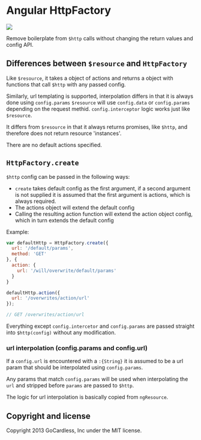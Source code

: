 # Angular HttpFactory

![](https://circleci.com/gh/gocardless/ng-http-factory.png?circle-token=:circle-token)

Remove boilerplate from `$http` calls without changing the return values and
config API.


## Differences between `$resource` and `HttpFactory`

Like `$resource`, it takes a object of actions and returns a object
with functions that call `$http` with any passed config.

Similarly, url templating is supported, interpolation differs in
that it is always done using `config.params` `$resource` will use `config.data`
or `config.params` depending on the request methid. `config.interceptor` logic works
just like `$resource`.

It differs from `$resource` in that it always returns promises, like
`$http`, and therefore does not return resource 'instances'.

There are no default actions specified.


## `HttpFactory.create`

`$http` config can be passed in the following ways:
- `create` takes default config as the first argument, if a second argument is
  not supplied it is assumed that the first argument is actions, which is
  always required.
- The actions object will extend the default config
- Calling the resulting action function will extend the action object config,
  which in turn extends the default config


Example:
```javascript
var defaultHttp = HttpFactory.create({
  url: '/default/params',
  method: 'GET'
}, {
  action: {
    url: '/will/overwrite/default/params'
  }
}

defaultHttp.action({
  url: '/overwrites/action/url'
});

// GET /overwrites/action/url
```

Everything except `config.intercetor` and `config.params`
are passed straight into `$http(config)` without any modification.

### url interpolation (config.params and config.url)

If a `config.url` is encountered with a `:{String}` it is assumed to be a url
param that should be interpolated using `config.params`.

Any params that match `config.params` will be used when interpolating the `url`
and stripped before `params` are passed to `$http`.

The logic for url interpolation is basically copied from `ngResource`.


## Copyright and license

Copyright 2013 GoCardless, Inc under the MIT license.
